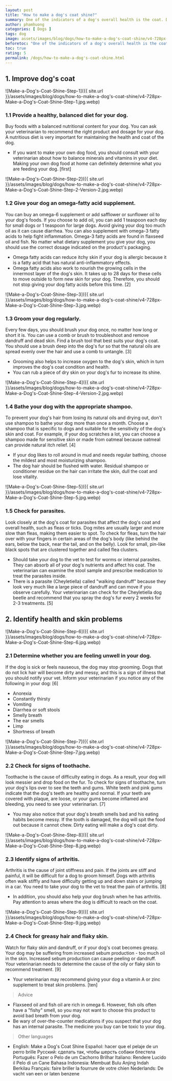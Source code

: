 ```yaml
---
layout: post
title: "How to make a dog's coat shine?"
summary: One of the indicators of a dog's overall health is the coat. Dull or damaged hair may indicate that the dog is sick, has poor grooming, or infestation with parasites. If it is determined that your dog does not have any of the diseases that affect the coat, it will be easier to smooth the coat.
author: phamhuong
categories: [ Dogs ]
tags: dog
image: assets/images/blog/dogs/how-to-make-a-dog's-coat-shine/v4-728px-Make-a-Dog's-Coat-Shine-Step-9.jpg.webp
beforetoc: "One of the indicators of a dog's overall health is the coat. Dull or damaged hair may indicate that the dog is sick, has poor grooming, or infestation with parasites. If it is determined that your dog does not have any of the diseases that affect the coat, it will be easier to smooth the coat."
toc: true
rating: 5
permalink: /dogs/how-to-make-a-dog's-coat-shine.html
---
```



## 1. Improve dog's coat

![Make-a-Dog's-Coat-Shine-Step-1]({{ site.url }}/assets/images/blog/dogs/how-to-make-a-dog's-coat-shine/v4-728px-Make-a-Dog's-Coat-Shine-Step-1.jpg.webp)

### 1.1 Provide a healthy, balanced diet for your dog. 

Buy foods with a balanced nutritional content for your dog. You can ask your veterinarian to recommend the right product and dosage for your dog. A nutritious diet is very important for maintaining the health and coat of the dog.
- If you want to make your own dog food, you should consult with your veterinarian about how to balance minerals and vitamins in your diet. Making your own dog food at home can definitely determine what you are feeding your dog. [first]

![Make-a-Dog's-Coat-Shine-Step-2]({{ site.url }}/assets/images/blog/dogs/how-to-make-a-dog's-coat-shine/v4-728px-Make-a-Dog's-Coat-Shine-Step-2-Version-2.jpg.webp)

### 1.2 Give your dog an omega-fatty acid supplement. 

You can buy an omega-6 supplement or add safflower or sunflower oil to your dog's foods. If you choose to add oil, you can add 1 teaspoon each day for small dogs or 1 teaspoon for large dogs. Avoid giving your dog too much oil as it can cause diarrhea. You can also supplement with omega-3 fatty acids to help fight inflammation. Omega-3 fatty acids are found in flaxseed oil and fish. No matter what dietary supplement you give your dog, you should use the correct dosage indicated on the product's packaging.
- Omega fatty acids can reduce itchy skin if your dog is allergic because it is a fatty acid that has natural anti-inflammatory effects.
- Omega fatty acids also work to nourish the growing cells in the innermost layer of the dog's skin. It takes up to 28 days for these cells to move outside to form new skin for your dog. Therefore, you should not stop giving your dog fatty acids before this time. [2]

![Make-a-Dog's-Coat-Shine-Step-3]({{ site.url }}/assets/images/blog/dogs/how-to-make-a-dog's-coat-shine/v4-728px-Make-a-Dog's-Coat-Shine-Step-3.jpg.webp)

### 1.3 Groom your dog regularly. 

Every few days, you should brush your dog once, no matter how long or short it is. You can use a comb or brush to troubleshoot and remove dandruff and dead skin. Find a brush tool that best suits your dog's coat. You should use a brush deep into the dog's fur so that the natural oils are spread evenly over the hair and use a comb to untangle. [3]
- Grooming also helps to increase oxygen to the dog's skin, which in turn improves the dog's coat condition and health.
- You can rub a piece of dry skin on your dog's fur to increase its shine.

![Make-a-Dog's-Coat-Shine-Step-4]({{ site.url }}/assets/images/blog/dogs/how-to-make-a-dog's-coat-shine/v4-728px-Make-a-Dog's-Coat-Shine-Step-4-Version-2.jpg.webp)

### 1.4 Bathe your dog with the appropriate shampoo. 

To prevent your dog's hair from losing its natural oils and drying out, don't use shampoo to bathe your dog more than once a month. Choose a shampoo that is specific to dogs and suitable for the sensitivity of the dog's skin and coat. For example, if your dog scratches a lot, you can choose a shampoo made for sensitive skin or made from oatmeal because oatmeal can provide natural itch relief. [4]
- If your dog likes to roll around in mud and needs regular bathing, choose the mildest and most moisturizing shampoo.
- The dog hair should be flushed with water. Residual shampoo or conditioner residue on the hair can irritate the skin, dull the coat and lose vitality.

![Make-a-Dog's-Coat-Shine-Step-5]({{ site.url }}/assets/images/blog/dogs/how-to-make-a-dog's-coat-shine/v4-728px-Make-a-Dog's-Coat-Shine-Step-5.jpg.webp)

### 1.5 Check for parasites. 

Look closely at the dog's coat for parasites that affect the dog's coat and overall health, such as fleas or ticks. Dog mites are usually larger and more slow than fleas, making them easier to spot. To check for fleas, turn the hair over with your fingers in certain areas of the dog's body (like behind the ears, below the back, near the tail, and on the belly). Look for small, pin-like black spots that are clustered together and called flea clusters.
- Should take your dog to the vet to test for worms or internal parasites. They can absorb all of your dog's nutrients and affect his coat. The veterinarian can examine the stool sample and prescribe medication to treat the parasites inside.
- There is a parasite (Cheyletiella) called "walking dandruff" because they look very much like a large piece of dandruff and can move if you observe carefully. Your veterinarian can check for the Cheyletiella dog beetle and recommend that you spray the dog's fur every 2 weeks for 2-3 treatments. [5]

## 2. Identify health and skin problems

![Make-a-Dog's-Coat-Shine-Step-6]({{ site.url }}/assets/images/blog/dogs/how-to-make-a-dog's-coat-shine/v4-728px-Make-a-Dog's-Coat-Shine-Step-6.jpg.webp)

### 2.1 Determine whether you are feeling unwell in your dog. 

If the dog is sick or feels nauseous, the dog may stop grooming. Dogs that do not lick hair will become dirty and messy, and this is a sign of illness that you should notify your vet. Inform your veterinarian if you notice any of the following in your dog: [6]
- Anorexia
- Constantly thirsty
- Vomiting
- Diarrhea or soft stools
- Smelly breath
- The ear smells
- Limp
- Shortness of breath

![Make-a-Dog's-Coat-Shine-Step-7]({{ site.url }}/assets/images/blog/dogs/how-to-make-a-dog's-coat-shine/v4-728px-Make-a-Dog's-Coat-Shine-Step-7.jpg.webp)

### 2.2 Check for signs of toothache. 

Toothache is the cause of difficulty eating in dogs. As a result, your dog will look messier and drop food on the fur. To check for signs of toothache, turn your dog's lips over to see the teeth and gums. White teeth and pink gums indicate that the dog's teeth are healthy and normal. If your teeth are covered with plaque, are loose, or your gums become inflamed and bleeding, you need to see your veterinarian. [7]
- You may also notice that your dog's breath smells bad and his eating habits become messy. If the tooth is damaged, the dog will spit the food out because it cannot chew. Dirty eating will make a dog's coat dirty.

![Make-a-Dog's-Coat-Shine-Step-8]({{ site.url }}/assets/images/blog/dogs/how-to-make-a-dog's-coat-shine/v4-728px-Make-a-Dog's-Coat-Shine-Step-8.jpg.webp)

### 2.3 Identify signs of arthritis. 

Arthritis is the cause of joint stiffness and pain. If the joints are stiff and painful, it will be difficult for a dog to groom himself. Dogs with arthritis often walk stiffly and have difficulty getting up and down stairs or jumping in a car. You need to take your dog to the vet to treat the pain of arthritis. [8]
- In addition, you should also help your dog brush when he has arthritis. Pay attention to areas where the dog is difficult to reach on the coat.

![Make-a-Dog's-Coat-Shine-Step-9]({{ site.url }}/assets/images/blog/dogs/how-to-make-a-dog's-coat-shine/v4-728px-Make-a-Dog's-Coat-Shine-Step-9.jpg.webp)

### 2.4 Check for greasy hair and flaky skin. 

Watch for flaky skin and dandruff, or if your dog's coat becomes greasy. Your dog may be suffering from increased sebum production - too much oil in the skin. Increased sebum production can cause peeling or dandruff. Your veterinarian needs to determine the cause of the oily or flaky skin to recommend treatment. [9]
- Your veterinarian may recommend giving your dog a vitamin A or zinc supplement to treat skin problems. [ten]

> Advice
- Flaxseed oil and fish oil are rich in omega 6. However, fish oils often have a "fishy" smell, so you may not want to choose this product to avoid bad breath from your dog.
- Be wary of over-the-counter medications if you suspect that your dog has an internal parasite. The medicine you buy can be toxic to your dog.

> Other languages
- English: Make a Dog's Coat Shine Español: hacer que el pelaje de un perro brille Русский: сделать так, чтобы шерсть собаки блестела Português: Fazer o Pelo de um Cachorro Brilhar Italiano: Rendere Lucido il Pelo di un Cane Bahasa Indonesia: Membuat Bulu Anjing Indah Berkilau Français: faire briller la fourrure de votre chien Nederlands: De vacht van een or laten benzene
